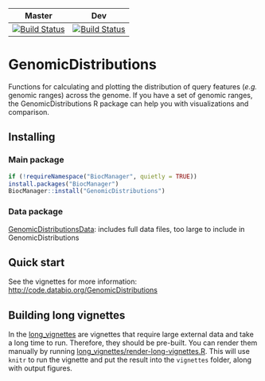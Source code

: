 | Master | Dev |
|--------|-----|
|[![Build Status](https://travis-ci.org/databio/GenomicDistributions.svg?branch=master)](https://travis-ci.org/databio/GenomicDistributions) | [![Build Status](https://travis-ci.org/databio/GenomicDistributions.svg?branch=dev)](https://travis-ci.org/databio/GenomicDistributions) |



# GenomicDistributions

Functions for calculating and plotting the distribution of query features (*e.g.* genomic ranges) across the genome. If you have a set of genomic ranges, the GenomicDistributions R package can help you with visualizations and comparison.

## Installing

### Main package

```r
if (!requireNamespace("BiocManager", quietly = TRUE))
install.packages("BiocManager")
BiocManager::install("GenomicDistributions")
```

### Data package

[GenomicDistributionsData](https://github.com/databio/GenomicDistributionsData): includes full data files, too large to include in GenomicDistributions


## Quick start

See the vignettes for more information: http://code.databio.org/GenomicDistributions

## Building long vignettes

In the [long_vignettes](/long_vignettes) are vignettes that require large external data and take a long time to run. Therefore, they should be pre-built. You can render them manually by running [long_vignettes/render-long-vignettes.R](long_vignettes/render-long-vignettes.R). This will use `knitr` to run the vignette and put the result into the `vignettes` folder, along with output figures.
